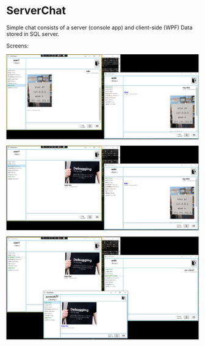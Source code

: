 # ServerChat

Simple chat consists of a server (console app) and client-side (WPF)
Data stored in SQL server.


Screens:

![alt text](screens/Screenshot_01.png "screen_01")

![alt text](screens/Screenshot_02.png "screen_02")

![alt text](screens/Screenshot_03.png "screen_03")
